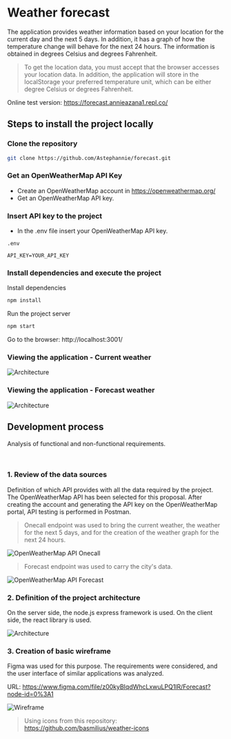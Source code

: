 # Weather forecast

The application provides weather information based on your location for the current day and the next 5 days. In addition, it has a graph of how the temperature change will behave for the next 24 hours. The information is obtained in degrees Celsius and degrees Fahrenheit.

> To get the location data, you must accept that the browser accesses your location data. In addition, the application will store in the localStorage your preferred temperature unit, which can be either degree Celsius or degrees Fahrenheit.

Online test version: https://forecast.annieazana1.repl.co/

## Steps to install the project locally

### Clone the repository

```sh
git clone https://github.com/Astephannie/forecast.git
```

### Get an OpenWeatherMap API Key

- Create an OpenWeatherMap account in https://openweathermap.org/
- Get an OpenWeatherMap API key.

### Insert API key to the project

- In the .env file insert your OpenWeatherMap API key.

`.env`

```
API_KEY=YOUR_API_KEY
```

### Install dependencies and execute the project

Install dependencies

```sh
npm install
```

Run the project server

```sh
npm start
```

Go to the browser: http://localhost:3001/

### Viewing the application - Current weather

![Architecture](/readme_images/application.png "Architecture")

### Viewing the application - Forecast weather

![Architecture](/readme_images/application2.png "Architecture")

## Development process

Analysis of functional and non-functional requirements.

<br>

### 1. Review of the data sources

Definition of which API provides with all the data required by the project. The OpenWeatherMap API has been selected for this proposal. After creating the account and generating the API key on the OpenWeatherMap portal, API testing is performed in Postman.

> Onecall endpoint was used to bring the current weather, the weather for the next 5 days, and for the creation of the weather graph for the next 24 hours.

![OpenWeatherMap API Onecall](/readme_images/onecall.png "OpenWeatherMap API Onecall")

> Forecast endpoint was used to carry the city's data.

![OpenWeatherMap API Forecast](/readme_images/forecast.png "OpenWeatherMap API Forecast")

### 2. Definition of the project architecture

On the server side, the node.js express framework is used. On the client side, the react library is used.

![Architecture](/readme_images/architecture.png "Architecture")

### 3. Creation of basic wireframe

Figma was used for this purpose. The requirements were considered, and the user interface of similar applications was analyzed.

URL: https://www.figma.com/file/z00kyBIqdWhcLxwuLPQ1lR/Forecast?node-id=0%3A1

![Wireframe](/readme_images/wireframe.png "Wireframe")

> Using icons from this repository: https://github.com/basmilius/weather-icons
